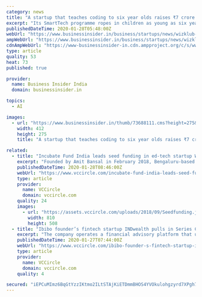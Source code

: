 ```yaml
---
category: news
title: "A startup that teaches coding to six year olds raises ₹7 crore in seed funding"
excerpt: "Its SmartTech programme ropes in children as young as six years — helping them build skills and confidence to create tech products via coding, robotics, smart devices and AI. \"After-school-education for the K6 segment in India has been highly fragmented. At the same time, the rise of the middle class allows parents in urban India to start ..."
publishedDateTime: 2020-01-28T05:48:00Z
webUrl: "https://www.businessinsider.in/business/startups/news/wizklub-a-startup-that-teaches-coding-to-six-year-olds-raises-7-crore-in-seed-funding/articleshow/73687943.cms"
ampWebUrl: "https://www.businessinsider.in/business/startups/news/wizklub-a-startup-that-teaches-coding-to-six-year-olds-raises-7-crore-in-seed-funding/amp_articleshow/73687943.cms"
cdnAmpWebUrl: "https://www-businessinsider-in.cdn.ampproject.org/c/s/www.businessinsider.in/business/startups/news/wizklub-a-startup-that-teaches-coding-to-six-year-olds-raises-7-crore-in-seed-funding/amp_articleshow/73687943.cms"
type: article
quality: 53
heat: 73
published: true

provider:
  name: Business Insider India
  domain: businessinsider.in

topics:
  - AI

images:
  - url: "https://www.businessinsider.in/thumb/73688111.cms?height=275&width=412"
    width: 412
    height: 275
    title: "A startup that teaches coding to six year olds raises ₹7 crore in seed funding"

related:
  - title: "Incubate Fund India leads seed funding in ed-tech startup WizKlub"
    excerpt: "Founded by Amit Bansal in February 2018, Bengaluru-based WizKlub develops artificial intelligence-based programmes for children between ... the SmartTech programme is aimed at imparting technological know-how through coding, robotics and smart devices. WizKlub says the startup is active through more than 150 centres in Bengaluru, and that ..."
    publishedDateTime: 2020-01-28T08:46:00Z
    webUrl: "https://www.vccircle.com/incubate-fund-india-leads-seed-funding-in-ed-tech-startup-wizklub"
    type: article
    provider:
      name: VCCircle
      domain: vccircle.com
    quality: 24
    images:
      - url: "https://assets.vccircle.com/uploads/2018/09/Seedfunding.jpg"
        width: 810
        height: 508
  - title: "Ibibo founder’s fintech startup INDwealth pulls in Series C funding"
    excerpt: "The company operates a financial advisory platform that uses AI and machine learning to allow users to manage their investments, liabilities, future cash flows and taxation. VCCircle has reached out to INDwealth on the details of the investment and will update this report accordingly. The Series C round comes after the fintech startup secured $ ..."
    publishedDateTime: 2020-01-27T07:44:00Z
    webUrl: "https://www.vccircle.com/ibibo-founder-s-fintech-startup-indwealth-pulls-in-series-c-funding"
    type: article
    provider:
      name: VCCircle
      domain: vccircle.com
    quality: 4

secured: "iEPCuMImz6BqGtYzzIKtmo2ILtSTAjKiETDmmBHOS4YVOkulohgzyrd7XPgh76hUzb1De8fbvWobM+ekW2jlGKlHzgBsFMRkOrPI4d06CzXDYyQHvTOum6cAsXzkhy3Wujhktcey+EPe+EXgN4i7loicM0GGLcF/P0KcEJx5H7IxcF/dIMnnaOoCS+hcykZPXBFChtK+MWZUvoI6s2xh9PGv0J80q4B1QxCJcHaLCsXZf/pZ6zd/er5Ul/O0Oq5L83hgsW7aJj754qszvR25B4J02GGk+5FdVCGtFwBDD2wBEeQO4JoYTGXXHn0h34TL;2rba3Pq3KTDMTY1Fzl4tfQ=="
---
```


